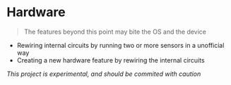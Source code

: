# Hardware
>The features beyond this point may bite the OS and the device

* Rewiring internal circuits by running two or more sensors in a unofficial way
* Creating a new hardware feature by rewiring the internal circuits

*_This project is experimental, and should be commited with caution_*
